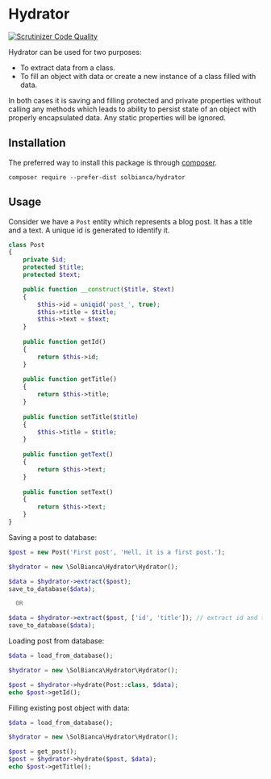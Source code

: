 Hydrator
========

[![Scrutinizer Code Quality](https://scrutinizer-ci.com/g/solbianca/hydrator/badges/quality-score.png?b=master)](https://scrutinizer-ci.com/g/solbianca/hydrator/?branch=master)

Hydrator can be used for two purposes:

- To extract data from a class.
- To fill an object with data or create a new instance of a class filled with data.

In both cases it is saving and filling protected and private properties without calling
any methods which leads to ability to persist state of an object with properly encapsulated
data. Any static properties will be ignored.


## Installation

The preferred way to install this package is through [composer](http://getcomposer.org/download/).

```
composer require --prefer-dist solbianca/hydrator
```

## Usage

Consider we have a `Post` entity which represents a blog post. It has a title and a text. A unique id is generated to
identify it.

```php
class Post
{
    private $id;
    protected $title;
    protected $text;

    public function __construct($title, $text)
    {
        $this->id = uniqid('post_', true);
        $this->title = $title;
        $this->text = $text;
    }
   
    public function getId()
    {
        return $this->id;
    }
    
    public function getTitle()
    {
        return $this->title;
    }
    
    public function setTitle($title)
    {
        $this->title = $title;
    }
    
    public function getText()
    {
        return $this->text;
    }
    
    public function setText()
    {
        return $this->text;
    }
}
```

Saving a post to database:

```php
$post = new Post('First post', 'Hell, it is a first post.');

$hydrator = new \SolBianca\Hydrator\Hydrator();

$data = $hydrator->extract($post);
save_to_database($data);

  OR

$data = $hydrator->extract($post, ['id', 'title']); // extract id and title form object
save_to_database($data);
```

Loading post from database:

```php
$data = load_from_database();

$hydrator = new \SolBianca\Hydrator\Hydrator();

$post = $hydrator->hydrate(Post::class, $data);
echo $post->getId();
```

Filling existing post object with data:

```php
$data = load_from_database();

$hydrator = new \SolBianca\Hydrator\Hydrator();

$post = get_post();
$post = $hydrator->hydrate($post, $data);
echo $post->getTitle();
```